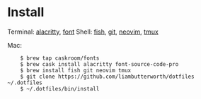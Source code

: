 # Install

Terminal: [alacritty](https://github.com/jwilm/alacritty), [font](https://github.com/adobe-fonts/source-code-pro)
Shell: [fish](https://github.com/fish-shell/fish-shell), [git](https://github.com/git/git), [neovim](https://github.com/neovim/neovim), [tmux](https://github.com/tmux/tmux)

Mac:

```
    $ brew tap caskroom/fonts
    $ brew cask install alacritty font-source-code-pro
    $ brew install fish git neovim tmux
    $ git clone https://github.com/liambutterworth/dotfiles ~/.dotfiles
    $ ~/.dotfiles/bin/install
```
